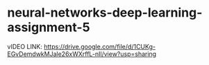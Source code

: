 # neural-networks-deep-learning-assignment-5
vIDEO LINK: https://drive.google.com/file/d/1CUKg-EGvDemdwkMJale26xWXrffL-nIl/view?usp=sharing
